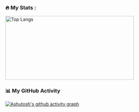 ### :fire: My Stats :
  <img src="https://github-readme-stats.vercel.app/api/top-langs/?username=makishima44&layout=compact&theme=vision-friendly-dark" alt="Top Langs" height="200" width="400"/>

  
### :bar_chart: My GitHub Activity
[![Ashutosh's github activity graph](https://github-readme-activity-graph.vercel.app/graph?username=makishima44&theme=github-compact)](https://github.com/ashutosh00710/github-readme-activity-graph)

